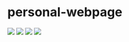 # personal-webpage



<img src="../images/iphone1.jpg"/>
<img src="../images/iphone2.jpg"/>
<img src="../images/iphone3.jpg"/>
<img src="../images/screenshot(18).png"/>